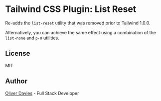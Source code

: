 # Tailwind CSS Plugin: List Reset

Re-adds the `list-reset` utility that was removed prior to Tailwind 1.0.0.

Alternatively, you can achieve the same effect using a combination of the `list-none` and `p-0` utilities.

## License

MIT

## Author

[Oliver Davies](https://www.oliverdavies.uk) - Full Stack Developer
